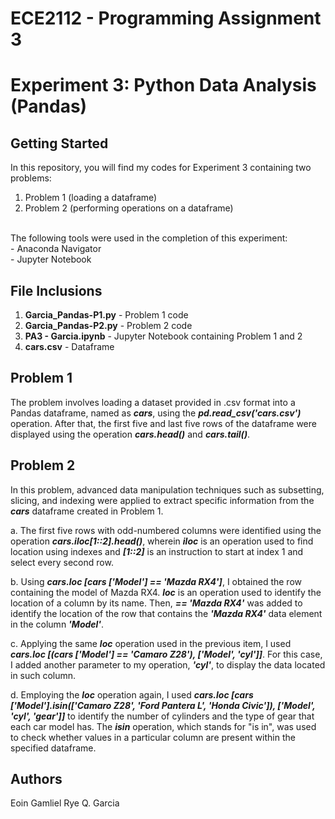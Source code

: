 # **ECE2112 - Programming Assignment 3**
# **Experiment 3: Python Data Analysis (Pandas)**

## Getting Started
In this repository, you will find my codes for Experiment 3 containing two problems:
1. Problem 1 (loading a dataframe)
2. Problem 2 (performing operations on a dataframe)
<br>
The following tools were used in the completion of this experiment: <br>
- Anaconda Navigator<br>
- Jupyter Notebook

## File Inclusions
1. **Garcia_Pandas-P1.py** - Problem 1 code
2. **Garcia_Pandas-P2.py** - Problem 2 code
3. **PA3 - Garcia.ipynb** - Jupyter Notebook containing Problem 1 and 2
4. **cars.csv** - Dataframe

## Problem 1
The problem involves loading a dataset provided in .csv format into a Pandas dataframe, named as ***cars***, using the ***pd.read_csv('cars.csv')*** operation. After that, the first five and last five rows of the dataframe were displayed using the operation ***cars.head()*** and ***cars.tail()***.

## Problem 2
In this problem, advanced data manipulation techniques such as subsetting, slicing, and indexing were applied to extract specific information from the ***cars*** dataframe created in Problem 1.
<br>

a. The first five rows with odd-numbered columns were identified using the operation ***cars.iloc[1::2].head()***, wherein ***iloc*** is an operation used to find location using indexes and ***[1::2]*** is an instruction to start at index 1 and select every second row.
<br>

b. Using ***cars.loc [cars ['Model'] == 'Mazda RX4']***, I obtained the row containing the model of Mazda RX4. ***loc*** is an operation used to identify the location of a column by its name. Then, ***== 'Mazda RX4'*** was added to identify the location of the row that contains the ***'Mazda RX4'*** data element in the column ***'Model'***.
<br>

c. Applying the same ***loc*** operation used in the previous item, I used ***cars.loc [(cars ['Model'] == 'Camaro Z28'), ['Model', 'cyl']]***. For this case, I added another parameter to my operation, ***'cyl'***, to display the data located in such column.
<br>

d. Employing the ***loc*** operation again, I used ***cars.loc [cars ['Model'].isin(['Camaro Z28', 'Ford Pantera L', 'Honda Civic']), ['Model', 'cyl', 'gear']]*** to identify the number of cylinders and the type of gear that each car model has. The ***isin*** operation, which stands for "is in", was used to check whether values in a particular column are present within the specified dataframe.

## Authors
Eoin Gamliel Rye Q. Garcia
<br>
